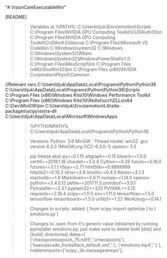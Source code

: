 "# VisionCamExecutableWin" 

[README]

>> Variables at %PATH%:
C:\Users\tijuk\Envs\emotion\Scripts
C:\Program Files\NVIDIA GPU Computing Toolkit\CUDA\v9.0\bin
C:\Program Files\NVIDIA GPU Computing Toolkit\CUDA\v9.0\libnvvp
C:\Program Files\Microsoft VS Code\bin
C:\Windows\system32
C:\Windows
C:\Windows\System32\Wbem
C:\Windows\System32\WindowsPowerShell\v1.0\
C:\Program Files\MeuScript\bin
C:\Program Files (x86)\GnuWin32\bin
C:\Program Files (x86)\NVIDIA Corporation\PhysX\Common

//Relevant vars
C:\Users\tijuk\AppData\Local\Programs\Python\Python36
C:\Users\tijuk\AppData\Local\Programs\Python\Python36\Scripts
C:\Program Files (x86)\Windows Kits\10\Windows Performance Toolkit\
C:\Program Files (x86)\Windows Kits\10\Redist\ucrt\DLLs\x64
C:\Dev\MinGW\bin
C:\Users\tijuk\Envs\emotion\Lib\site-packages\scipy\extra-dll
C:\Users\tijuk\AppData\Local\Microsoft\WindowsApps

>> %PYTHONPATH%
C:\Users\tijuk\AppData\Local\Programs\Python\Python36

>> Versions:
Python: 3.6
MinGW : Thread model: win32. gcc version 6.3.0 (MinGW.org GCC-6.3.0-1)
opencv: 3.5

>> pip freeze
absl-py==0.1.10
altgraph==0.15
bleach==1.5.0
certifi==2018.1.18
chardet==3.0.4
Cython==0.26
future==0.16.0
futures==3.1.1
h5py==2.7.1
html5lib==0.9999999
httplib2==0.10.3
idna==2.6
imutils==0.4.5
Keras==2.1.3
macholib==1.9
Markdown==2.6.11
numpy==1.14.0
opencv-python==3.4.0.12
pefile==2017.11.5
protobuf==3.5.1
PyInstaller==3.3.1
pypiwin32==220
PyYAML==3.12
requests==2.18.4
scipy==1.0.0
six==1.11.0
tensorflow==1.5.0
tensorflow-tensorboard==1.5.0
urllib3==1.22
Werkzeug==0.14.1

>> Changes to scripts:
added: [ from scipy import optimize ] to [ emotions.py ]

>> Changes to .spec from it's generic value (obtained by running pyinstaller emotions.py,
just make sure to delete both [dist] and [build] directories)
datas=[
    ('checkpoints\\epoch_75.hdf5','.\\checkpoints'),
    ('haarcascade_frontalface_default.xml','.'),
    ('emotions.mp4','.')
    ],
hiddenimports=['scipy._lib.messagestream'],

